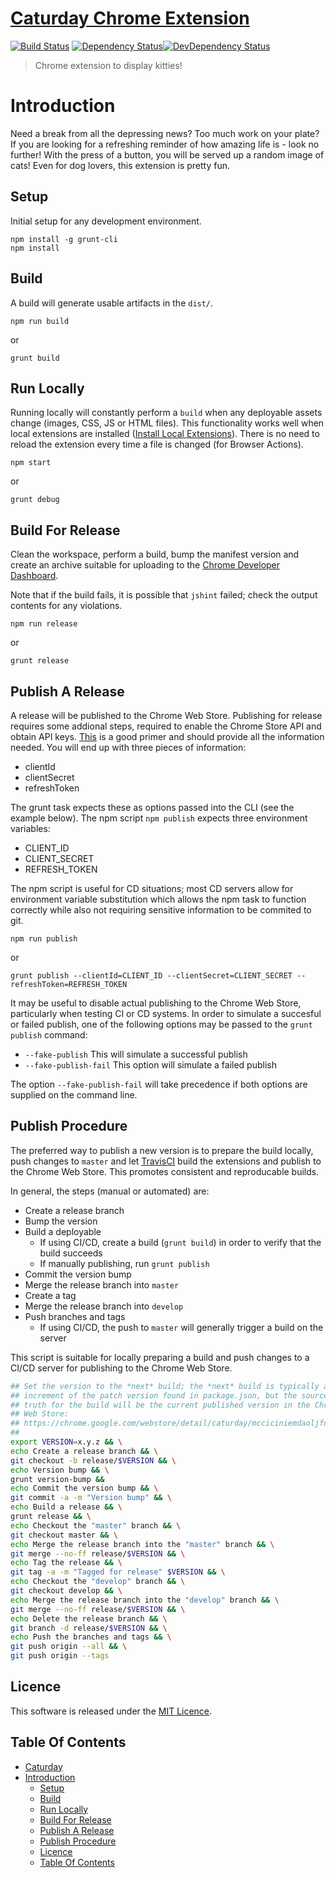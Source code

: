 # [Caturday Chrome Extension](https://github.com/hal313/caturday-chrome-extension)

[![Build Status](http://img.shields.io/travis/hal313/caturday-chrome-extension/master.svg?style=flat-square)](https://travis-ci.org/hal313/caturday-chrome-extension)
[![Dependency Status](https://david-dm.org/hal313/caturday-chrome-extension.svg?style=flat-square)](https://david-dm.org/hal313/caturday-chrome-extension)[![DevDependency Status](https://david-dm.org/hal313/caturday-chrome-extension/dev-status.svg?style=flat-square)](https://david-dm.org/hal313/caturday-chrome-extension)


> Chrome extension to display kitties!

# Introduction
Need a break from all the depressing news? Too much work on your plate? If you are looking for a refreshing reminder of how amazing life is - look no further! With the press of a button, you will be served up a random image of cats! Even for dog lovers, this extension is pretty fun.


## Setup
Initial setup for any development environment.
```
npm install -g grunt-cli
npm install
```
## Build
A build will generate usable artifacts in the `dist/`. 
```
npm run build
```
or
```
grunt build
```


## Run Locally
Running locally will constantly perform a `build` when any deployable assets change (images, CSS, JS or HTML files). This functionality works well when local extensions are installed ([Install Local Extensions](https://developer.chrome.com/extensions/getstarted#manifest)). There is no need to reload the extension every time a file is changed (for Browser Actions).
```
npm start
```
or
```
grunt debug
```

## Build For Release
Clean the workspace, perform a build, bump the manifest version and create an archive suitable for uploading to the [Chrome Developer Dashboard](https://chrome.google.com/webstore/developer/dashboard).

Note that if the build fails, it is possible that `jshint` failed; check the output contents for any violations.

```
npm run release
```
or
```
grunt release
```

## Publish A Release
A release will be published to the Chrome Web Store. Publishing for release requires some addional steps, required to enable the Chrome Store API and obtain API keys. [This](https://developer.chrome.com/webstore/using_webstore_api#beforeyoubegin) is a good primer and should provide all the information needed. You will end up with three pieces of information:
- clientId
- clientSecret
- refreshToken

The grunt task expects these as options passed into the CLI (see the example below). The npm script `npm publish` expects three environment variables:
- CLIENT_ID
- CLIENT_SECRET
- REFRESH_TOKEN

The npm script is useful for CD situations; most CD servers allow for environment variable substitution which allows the npm task to function correctly while also not requiring sensitive information to be commited to git.
```
npm run publish
```
or
```
grunt publish --clientId=CLIENT_ID --clientSecret=CLIENT_SECRET --refreshToken=REFRESH_TOKEN
```

It may be useful to disable actual publishing to the Chrome Web Store, particularly when testing CI or CD systems. In order to simulate a succesful or failed publish, one of the following options may be passed to the `grunt publish` command:
* `--fake-publish` This will simulate a successful publish
* `--fake-publish-fail` This option will simulate a failed publish

The option `--fake-publish-fail` will take precedence if both options are supplied on the command line.

## Publish Procedure
The preferred way to publish a new version is to prepare the build locally, push changes to `master` and let [TravisCI](https://travis-ci.org/hal313/caturday-chrome-extension/) build the extensions and publish to the Chrome Web Store. This promotes consistent and reproducable builds.

In general, the steps (manual or automated) are:
* Create a release branch
* Bump the version
* Build a deployable
   * If using CI/CD, create a build (`grunt build`) in order to verify that the build succeeds
   * If manually publishing, run `grunt publish`
* Commit the version bump
* Merge the release branch into `master`
* Create a tag
* Merge the release branch into `develop`
* Push branches and tags
   * If using CI/CD, the push to `master` will generally trigger a build on the server

This script is suitable for locally preparing a build and push changes to
a CI/CD server for publishing to the Chrome Web Store.

```bash
## Set the version to the *next* build; the *next* build is typically an
## increment of the patch version found in package.json, but the source of
## truth for the build will be the current published version in the Chrome
## Web Store:
## https://chrome.google.com/webstore/detail/caturday/mcciciniemdaoljfnhgfahdhhkhefcfp
##
export VERSION=x.y.z && \
echo Create a release branch && \
git checkout -b release/$VERSION && \
echo Version bump && \
grunt version-bump &&
echo Commit the version bump && \
git commit -a -m "Version bump" && \
echo Build a release && \
grunt release && \
echo Checkout the "master" branch && \
git checkout master && \
echo Merge the release branch into the "master" branch && \
git merge --no-ff release/$VERSION && \
echo Tag the release && \
git tag -a -m "Tagged for release" $VERSION && \
echo Checkout the "develop" branch && \
git checkout develop && \
echo Merge the release branch into the "develop" branch && \
git merge --no-ff release/$VERSION && \
echo Delete the release branch && \
git branch -d release/$VERSION && \
echo Push the branches and tags && \
git push origin --all && \
git push origin --tags
```

## Licence
This software is released under the [MIT Licence](https://raw.githubusercontent.com/hal313/caturday-chrome-extension/master/LICENSE).


## Table Of Contents
- [Caturday](#caturday)
- [Introduction](#introduction)
  - [Setup](#setup)
  - [Build](#build)
  - [Run Locally](#run-locally)
  - [Build For Release](#build-for-release)
  - [Publish A Release](#publish-a-release)
  - [Publish Procedure](#publish-procedure)
  - [Licence](#licence)
  - [Table Of Contents](#table-of-contents)